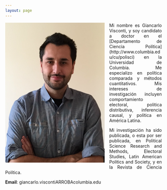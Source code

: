 ```yaml
---
layout: page
---
```


<img src="/img/bio.png" alt="Giancarlo" style="float:left;width:320px;height:450px; margin-right:15px; margin-bottom:15px">

<p style="text-align: justify;">Mi nombre es Giancarlo Visconti, y soy candidato a doctor en el [Departamento de Ciencia Política](http://www.columbia.edu/cu/polisci) en la Universidad de Columbia. Me especializo en política comparada y métodos cuantitativos. Mis intereses de investigación incluyen comportamiento electoral, politica distributiva, inferencia causal, y política en América Latina.</p>

<p style="text-align: justify;">Mi investigación ha sido publicada, o esta por ser publicada, en Political Science Research and Methods, Electoral Studies, Latin American Politics and Society, y en la Revista de Ciencia Política.</p>

**Email**: giancarlo.viscontiARROBAcolumbia.edu
